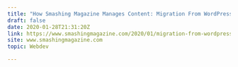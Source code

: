 ```yaml
---
title: "How Smashing Magazine Manages Content: Migration From WordPress To JAMStack"
draft: false
date: 2020-01-28T21:31:20Z
link: https://www.smashingmagazine.com/2020/01/migration-from-wordpress-to-jamstack/?utm_medium=RSS&utm_source=hune
site: www.smashingmagazine.com
topic: Webdev  

---
```

